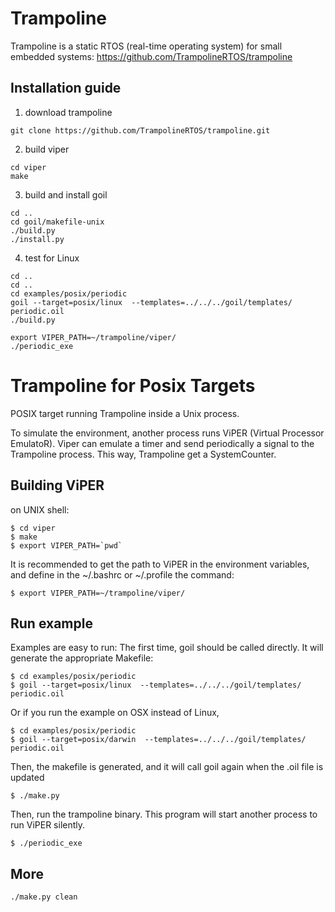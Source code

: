 # Trampoline

Trampoline is a static RTOS (real-time operating system) for small embedded systems: https://github.com/TrampolineRTOS/trampoline

## Installation guide

1. download trampoline
```
git clone https://github.com/TrampolineRTOS/trampoline.git
```
2. build viper
```
cd viper
make
```

3. build and install goil
```
cd ..
cd goil/makefile-unix
./build.py
./install.py
```
4. test for Linux
```
cd ..
cd ..
cd examples/posix/periodic
goil --target=posix/linux  --templates=../../../goil/templates/ periodic.oil 
./build.py

export VIPER_PATH=~/trampoline/viper/
./periodic_exe
```
# Trampoline for Posix Targets

POSIX target running Trampoline inside a Unix process. 

To simulate the environment, another process runs ViPER (Virtual Processor EmulatoR). Viper can emulate a timer and send periodically a signal to the Trampoline process. This way, Trampoline get a SystemCounter.

## Building ViPER
on UNIX shell:

    $ cd viper
    $ make
    $ export VIPER_PATH=`pwd`

It is recommended to get the path to ViPER in the environment variables, and define in the ~/.bashrc or ~/.profile the command:

    $ export VIPER_PATH=~/trampoline/viper/

## Run example

Examples are easy to run:
The first time, goil should be called directly. It will generate the appropriate Makefile:

    $ cd examples/posix/periodic
    $ goil --target=posix/linux  --templates=../../../goil/templates/ periodic.oil

Or if you run the example on OSX instead of Linux, 

    $ cd examples/posix/periodic
    $ goil --target=posix/darwin  --templates=../../../goil/templates/ periodic.oil

Then, the makefile is generated, and it will call goil again when the .oil file is updated

    $ ./make.py

Then, run the trampoline binary. This program will start another process to run ViPER silently.

    $ ./periodic_exe

## More
```
./make.py clean
```



